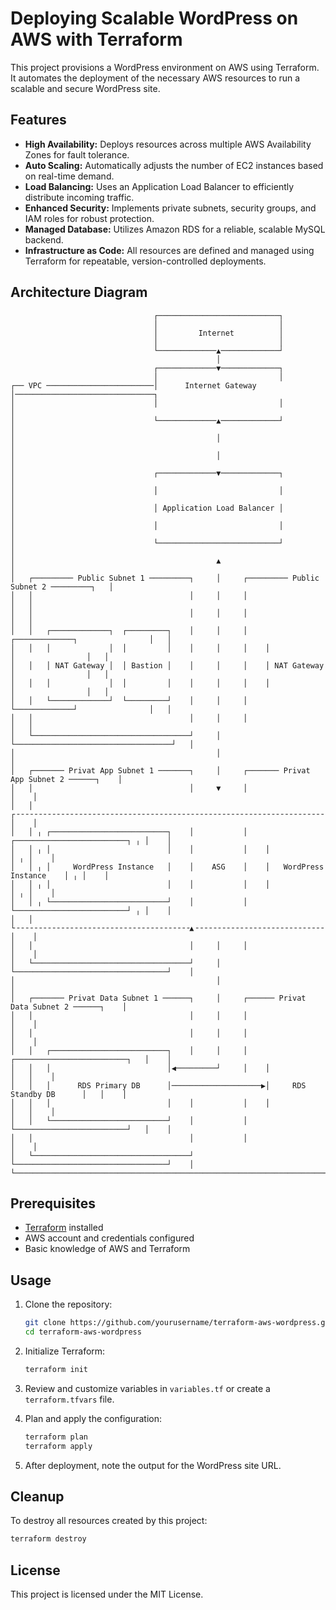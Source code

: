 # Deploying Scalable WordPress on AWS with Terraform

This project provisions a WordPress environment on AWS using Terraform. It automates the deployment of the necessary AWS resources to run a scalable and secure WordPress site.

## Features

- **High Availability:** Deploys resources across multiple AWS Availability Zones for fault tolerance.
- **Auto Scaling:** Automatically adjusts the number of EC2 instances based on real-time demand.
- **Load Balancing:** Uses an Application Load Balancer to efficiently distribute incoming traffic.
- **Enhanced Security:** Implements private subnets, security groups, and IAM roles for robust protection.
- **Managed Database:** Utilizes Amazon RDS for a reliable, scalable MySQL backend.
- **Infrastructure as Code:** All resources are defined and managed using Terraform for repeatable, version-controlled deployments.

## Architecture Diagram

```
                                ┌───────────────────────────┐                                
                                │                           │                                
                                │         Internet          │                                
                                │                           │                                
                                └─────────────▲─────────────┘                                
                                              │                                              
                                ┌─────────────▼─────────────┐                                
                                │                           │                                
┌── VPC ────────────────────────│      Internet Gateway     │───────────────────────────────┐
│                               │                           │                               │
│                               └─────────────▲─────────────┘                               │
│                                             │                                             │
│                                             │                                             │
│                               ┌─────────────▼─────────────┐                               │
│                               │                           │                               │
│                               │ Application Load Balancer │                               │
│                               │                           │                               │
│                               └───────────────────────────┘                               │
│                                             ▲                                             │
│   ┌───────── Public Subnet 1 ─────────┐     │     ┌───────── Public Subnet 2 ─────────┐   │
│   │                                   │     │     │                                   │   │
│   │                                   │     │     │                                   │   │
│   │   ┌─────────────┐  ┌─────────┐    │     │     │    ┌─────────────┐                │   │
│   │   │             │  │         │    │     │     │    │             │                │   │
│   │   │ NAT Gateway │  │ Bastion │    │     │     │    │ NAT Gateway │                │   │
│   │   │             │  │         │    │     │     │    │             │                │   │
│   │   └─────────────┘  └─────────┘    │     │     │    └─────────────┘                │   │
│   │                                   │     │     │                                   │   │
│   └───────────────────────────────────┘     │     └───────────────────────────────────┘   │
│                                             │                                             │
│   ┌─────── Privat App Subnet 1 ───────┐     │     ┌─────── Privat App Subnet 2 ──────┐    │
│   │                                   │     ▼     │                                  │    │
│   │ ┌╶╶╶╶╶╶╶╶╶╶╶╶╶╶╶╶╶╶╶╶╶╶╶╶╶╶╶╶╶╶╶╶╶╶╶╶╶╶╶╶╶╶╶╶╶╶╶╶╶╶╶╶╶╶╶╶╶╶╶╶╶╶╶╶╶╶╶╶╶╶╶╶╶╶╶╶╶╶┐ │    │
│   │ ╷ ┌──────────────────────────┐    │           │    ┌─────────────────────────┐ ╷ │    │
│   │ ╷ │                          │    │           │    │                         │ ╷ │    │
│   │ ╷ │     WordPress Instance   │    │    ASG    │    │   WordPress Instance    │ ╷ │    │
│   │ ╷ │                          │    │           │    │                         │ ╷ │    │
│   │ ╷ └──────────────────────────┘    │           │    └─────────────────────────┘ ╷ │    │
│   │ └╶╶╶╶╶╶╶╶╶╶╶╶╶╶╶╶╶╶╶╶╶╶╶╶╶╶╶╶╶╶╶╶╶╶╶╶╶╶╶▲╶╶╶╶╶╶╶╶╶╶╶╶╶╶╶╶╶╶╶╶╶╶╶╶╶╶╶╶╶╶╶╶╶╶╶╶╶╶┘ │    │
│   │                                   │     │     │                                  │    │
│   └───────────────────────────────────┘     │     └──────────────────────────────────┘    │
│                                             │                                             │
│   ┌─────── Privat Data Subnet 1 ──────┐     │     ┌────── Privat Data Subnet 2 ──────┐    │
│   │                                   │     │     │                                  │    │
│   │                                   │     │     │                                  │    │
│   │   ┌──────────────────────────┐    │     │     │    ┌─────────────────────────┐   │    │
│   │   │                          │◀─────────┘     │    │                         │   │    │
│   │   │      RDS Primary DB      │────────────────────▶│     RDS Standby DB      │   │    │
│   │   │                          │    │           │    │                         │   │    │
│   │   └──────────────────────────┘    │           │    └─────────────────────────┘   │    │
│   │                                   │           │                                  │    │
│   └───────────────────────────────────┘           └──────────────────────────────────┘    │
└───────────────────────────────────────────────────────────────────────────────────────────┘
```

## Prerequisites

- [Terraform](https://www.terraform.io/downloads.html) installed
- AWS account and credentials configured
- Basic knowledge of AWS and Terraform

## Usage

1. Clone the repository:
    ```sh
    git clone https://github.com/yourusername/terraform-aws-wordpress.git
    cd terraform-aws-wordpress
    ```

2. Initialize Terraform:
    ```sh
    terraform init
    ```

3. Review and customize variables in `variables.tf` or create a `terraform.tfvars` file.

4. Plan and apply the configuration:
    ```sh
    terraform plan
    terraform apply
    ```

5. After deployment, note the output for the WordPress site URL.


## Cleanup

To destroy all resources created by this project:
```sh
terraform destroy
```

## License

This project is licensed under the MIT License.
